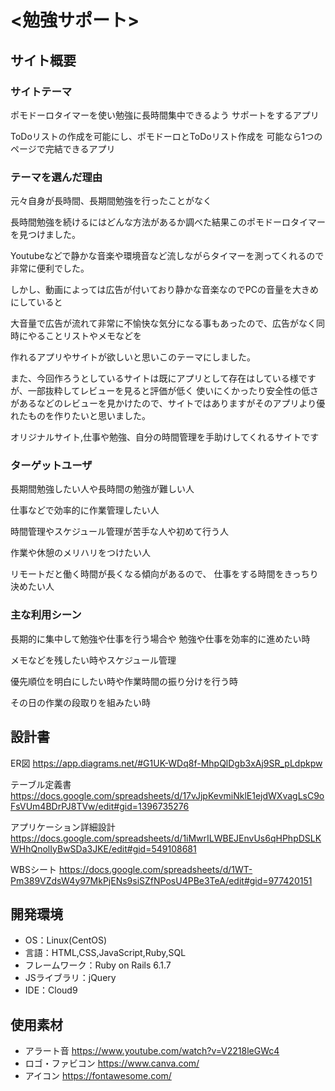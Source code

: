 # <勉強サポート>

## サイト概要
### サイトテーマ
ポモドーロタイマーを使い勉強に長時間集中できるよう
サポートをするアプリ

ToDoリストの作成を可能にし、ポモドーロとToDoリスト作成を
可能なら1つのページで完結できるアプリ


### テーマを選んだ理由
元々自身が長時間、長期間勉強を行ったことがなく

長時間勉強を続けるにはどんな方法があるか調べた結果このポモドーロタイマーを見つけました。

Youtubeなどで静かな音楽や環境音など流しながらタイマーを測ってくれるので非常に便利でした。

しかし、動画によっては広告が付いており静かな音楽なのでPCの音量を大きめにしていると

大音量で広告が流れて非常に不愉快な気分になる事もあったので、広告がなく同時にやることリストやメモなどを

作れるアプリやサイトが欲しいと思いこのテーマにしました。

また、今回作ろうとしているサイトは既にアプリとして存在はしている様ですが、一部抜粋してレビューを見ると評価が低く
使いにくかったり安全性の低さがあるなどのレビューを見かけたので、サイトではありますがそのアプリより優れたものを作りたいと思いました。

オリジナルサイト,仕事や勉強、自分の時間管理を手助けしてくれるサイトです


### ターゲットユーザ
長期間勉強したい人や長時間の勉強が難しい人

仕事などで効率的に作業管理したい人

時間管理やスケジュール管理が苦手な人や初めて行う人

作業や休憩のメリハリをつけたい人

リモートだと働く時間が長くなる傾向があるので、
仕事をする時間をきっちり決めたい人


### 主な利用シーン
長期的に集中して勉強や仕事を行う場合や
勉強や仕事を効率的に進めたい時

メモなどを残したい時やスケジュール管理

優先順位を明白にしたい時や作業時間の振り分けを行う時

その日の作業の段取りを組みたい時


## 設計書
ER図
https://app.diagrams.net/#G1UK-WDq8f-MhpQlDgb3xAj9SR_pLdpkpw

テーブル定義書
https://docs.google.com/spreadsheets/d/17vJjpKevmiNklE1ejdWXvagLsC9oFsVUm4BDrPJ8TVw/edit#gid=1396735276

アプリケーション詳細設計
https://docs.google.com/spreadsheets/d/1iMwrILWBEJEnvUs6qHPhpDSLKWHhQnolIyBwSDa3JKE/edit#gid=549108681

WBSシート
https://docs.google.com/spreadsheets/d/1WT-Pm389VZdsW4y97MkPjENs9siSZfNPosU4PBe3TeA/edit#gid=977420151


## 開発環境
- OS：Linux(CentOS)
- 言語：HTML,CSS,JavaScript,Ruby,SQL
- フレームワーク：Ruby on Rails 6.1.7
- JSライブラリ：jQuery
- IDE：Cloud9


## 使用素材
- アラート音 https://www.youtube.com/watch?v=V2218leGWc4
- ロゴ・ファビコン https://www.canva.com/
- アイコン https://fontawesome.com/